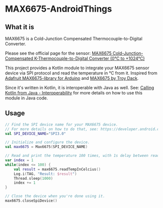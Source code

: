 **MAX6675-AndroidThings**
===================

What it is
-------------

MAX6675 is a Cold-Junction Compensated Thermocouple-to-Digital Converter.

Please see the official page for the sensor:  [MAX6675
Cold-Junction-Compensated K-Thermocouple-to-Digital Converter (0°C to +1024°C)](https://www.maximintegrated.com/en/products/sensors/MAX6675.html "")

This project provides a Kotlin module to integrate your MAX6675 sensor device via SPI protocol and read the temperature in °C from it. Inspired from [Adafruit MAX6675-library for Arduino](https://github.com/adafruit/MAX6675-library) and [MAX6675 by Troy Dack](https://github.com/tdack/MAX6675).

Since it's written in Kotlin, it is interoperable with Java as well. See: [Calling Kotlin from Java - Interoperability](https://kotlinlang.org/docs/reference/java-to-kotlin-interop.html) for more details on how to use this module in Java code.


Usage
-------------------

```kotlin
// Find the SPI device name for your MAX6675 device.
// For more details on how to do that, see: https://developer.android.com/things/sdk/pio/spi#manage-connection
val SPI_DEVICE_NAME="SPI3.0"

// Initialize and configure the device.
val max6675 = Max6675(SPI_DEVICE_NAME)

// Read and print the temperature 100 times, with 1s delay between reads.
var index = 1
while(index <= 100) {
    val result = max6675.readTempInCelcius()
    Log.i(TAG, "Result: $result")
    Thread.sleep(1000)
    index += 1
}

// Close the device when you're done using it.
max6675.closeSpiDevice()
```
